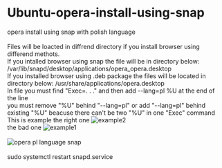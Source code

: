 # Ubuntu-opera-install-using-snap
opera install using snap with polish language
<br>
<br>
Files will be loacted in diffrend directory if you install browser using differend methots.
<br>
If you intalled browser using snap the file will be in directory below:
<br>
/var/lib/snapd/desktop/applications/opera_opera.desktop
<br>
If you installed browser using .deb package the files will be located in directory below:
/usr/share/applications/opera.desktop
<br>
In file you must find "Exec=. . ." and then add --lang=pl %U at the end of the line
<br>
you must remove "%U" behind "--lang=pl" or add "--lang=pl" behind existing "%U" beacuse there can't be two "%U" in one "Exec" command
<br>
This is example
the right one
![example2](https://user-images.githubusercontent.com/98317764/232561334-ca5efd9e-aaf8-40a1-a727-e78fac82dce8.PNG)
<br>
the bad one
![example1](https://user-images.githubusercontent.com/98317764/232560992-fc811ad9-02e0-4837-b504-36afcc2e4dcc.PNG)
<br>
<br>
![opera pl language snap](https://user-images.githubusercontent.com/98317764/231872780-7ba352c1-e6dc-41f7-a5bc-cb6737f0e5db.PNG)
<br>
<br>
sudo systemctl restart snapd.service
